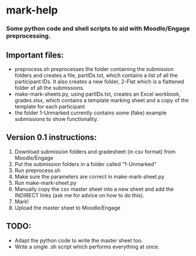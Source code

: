 # mark-help

### Some python code and shell scripts to aid with Moodle/Engage preprocessing.

## Important files:

- preprocess.sh preprocesses the folder containing the submission folders and creates a file, partIDs.txt, which contains a list of all the participant IDs. It also creates a new folder, 2-Flat which is a flattened folder of all the submissions.
- make-mark-sheets.py, using partIDs.txt, creates an Excel workbook, grades.xlsx, which contains a template marking sheet and a copy of the template for each participant
- the folder 1-Unmarked currently contains some (fake) example submissions to show functionality.

## Version 0.1 instructions:

1. Download submission folders and gradesheet (in csv format) from Moodle/Engage
2. Put the submission folders in a folder called “1-Unmarked”
3. Run preprocess.sh
4. Make sure the parameters are correct in make-mark-sheet.py
5. Run make-mark-sheet.py
6. Manually copy the csv master sheet into a new sheet and add the INDIRECT links (ask me for advice on how to do this).
7. Mark!
8. Upload the master sheet to Moodle/Engage

## TODO:

- Adapt the python code to write the master sheet too.
- Write a single .sh script which performs everything at once.
